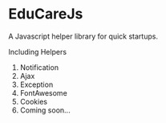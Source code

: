 # EduCareJs

A Javascript helper library for quick startups.

Including Helpers

1. Notification
2. Ajax
3. Exception
4. FontAwesome
5. Cookies
6. Coming soon...
